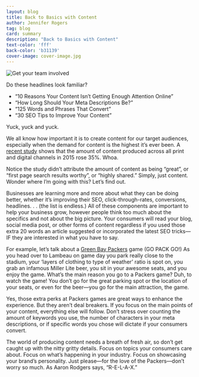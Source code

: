 ```yaml
---
layout: blog
title: Back to Basics with Content
author: Jennifer Rogers
tag: blog
card: summary
description: "Back to Basics with Content"
text-color: 'fff'
back-color: 'b31139'
cover-image: cover-image.jpg
---
```

![Get your team involved](/img/back-to-basics.jpg)

Do these headlines look familiar?

- “10 Reasons Your Content Isn’t Getting Enough Attention Online”
- “How Long Should Your Meta Descriptions Be?”
- “125 Words and Phrases That Convert”
- “30 SEO Tips to Improve Your Content”

Yuck, yuck and yuck.

We all know how important it is to create content for our target audiences, especially when the demand for content is the highest it’s ever been. A [recent study](http://trackmaven.com/blog/2016/02/content-marketing-strategy-report/) shows that the amount of content produced across all print and digital channels in 2015 rose 35%. Whoa.

Notice the study didn’t attribute the amount of content as being “great”, or “first page search results worthy”, or “highly shared.” Simply, just content. Wonder where I’m going with this? Let’s find out.

Businesses are learning more and more about what they can be doing better, whether it’s improving their SEO, click-through-rates, conversions, headlines. . . (the list is endless.) All of these components are important to help your business grow, however people think too much about the specifics and not about the big picture. Your consumers will read your blog, social media post, or other forms of content regardless if you used those extra 20 words an article suggested or incorporated the latest SEO tricks—IF they are interested in what you have to say.

For example, let’s talk about a [Green Bay Packers](http://www.packers.com/) game (GO PACK GO!) As you head over to Lambeau on game day you park really close to the stadium, your ‘layers of clothing to type of weather’ ratio is spot on, you grab an infamous Miller Lite beer, you sit in your awesome seats, and you enjoy the game. What’s the main reason you go to a Packers game? Duh, to watch the game! You don’t go for the great parking spot or the location of your seats, or even for the beer—you go for the main attraction, the game.

Yes, those extra perks at Packers games are great ways to enhance the experience. But they aren’t deal breakers. If you focus on the main points of your content, everything else will follow. Don’t stress over counting the amount of keywords you use, the number of characters in your meta descriptions, or if specific words you chose will dictate if your consumers convert.

The world of producing content needs a breath of fresh air, so don’t get caught up with the nitty gritty details. Focus on topics your consumers care about. Focus on what’s happening in your industry. Focus on showcasing your brand’s personality. Just please—for the love of the Packers—don’t worry so much. As Aaron Rodgers says, “R-E-L-A-X.”
